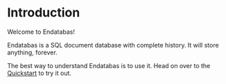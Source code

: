 # Introduction

Welcome to Endatabas!

Endatabas is a SQL document database with complete history.
It will store anything, forever.

The best way to understand Endatabas is to use it.
Head on over to the [Quickstart](quickstart/) to try it out.
